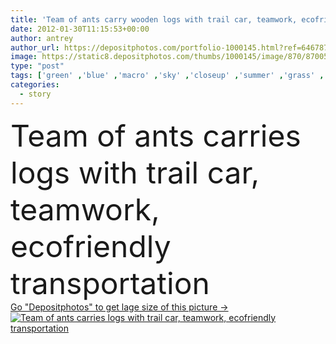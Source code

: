 ```yaml
---
title: 'Team of ants carry wooden logs with trail car, teamwork, ecofriendly transp'
date: 2012-01-30T11:15:53+00:00
author: antrey
author_url: https://depositphotos.com/portfolio-1000145.html?ref=64678756
image: https://static8.depositphotos.com/thumbs/1000145/image/870/8700565/api_thumb_450.jpg?forcejpeg=true
type: "post"
tags: ['green' ,'blue' ,'macro' ,'sky' ,'closeup' ,'summer' ,'grass' ,'meadow' ,'nature' ,'environment' ,'transport' ,'transportation' ,'sunny' ,'seed' ,'wooden' ,'car' ,'road' ,'heavy' ,'animals' ,'landscape' ,'fantasy' ,'spirit' ,'ecology' ,'biological' ,'working' ,'with' ,'work' ,'weight' ,'eco' ,'clouds' ,'timber' ,'truck' ,'cargo' ,'trailer' ,'highway' ,'delivery' ,'moss' ,'trail' ,'country' ,'wheels' ,'team' ,'driver' ,'fairytale' ,'ants' ,'teamwork' ,'carry' ,'ant' ,'antrey' ,'insects' ,'log' ]
categories: 
  - story
---
```

<div aling="center">
            <font size="60"> Team of ants carries logs with trail car, teamwork, ecofriendly transportation</font>   
</div>
<div>
    <a href='https://static8.depositphotos.com/thumbs/1000145/image/870/8700565/api_thumb_450.jpg?forcejpeg=true?ref=64678756' target=_blank > Go "Depositphotos" to get lage size of this picture ->
        <img href='https://static8.depositphotos.com/thumbs/1000145/image/870/8700565/api_thumb_450.jpg?forcejpeg=true?ref=64678756' src='https://static8.depositphotos.com/1000145/870/i/950/depositphotos_8700565-stock-photo-team-of-ants-carry-wooden.jpg?forcejpeg=true' alt='Team of ants carries logs with trail car, teamwork, ecofriendly transportation' >
    </a>
</div>

